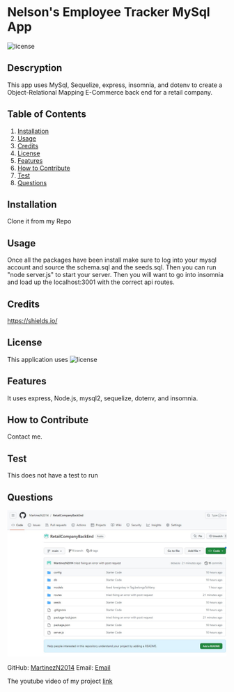 # Nelson's Employee Tracker MySql App

![license](https://img.shields.io/badge/license-MIT-blue)

## Descryption

This app uses MySql, Sequelize, express, insomnia, and dotenv to create a Object-Relational Mapping E-Commerce back end for a retail company.

## Table of Contents

1. [Installation](#installation)
2. [Usage](#usage)
3. [Credits](#credits)
4. [License](#license)
5. [Features](#features)
6. [How to Contribute](#contribute)
7. [Test](#test)
8. [Questions](#questions)

## Installation

Clone it from my Repo

## Usage

Once all the packages have been install make sure to log into your mysql account and source the schema.sql and the seeds.sql. Then you can run "node server.js" to start your server. Then you will want to go into insomnia and load up the localhost:3001 with the correct api routes.

## Credits

https://shields.io/

## License

This application uses ![license](https://img.shields.io/badge/license-MIT-blue)

## Features

It uses express, Node.js, mysql2, sequelize, dotenv, and insomnia.

## How to Contribute

Contact me.

## Test

This does not have a test to run

## Questions

![Github](./assets/github.jpg)

GitHub: [MartinezN2014](https://github.com/MartinezN2014/RetailCompanyBackEnd)
Email: [Email](2014nmartinez@gmail.com)

The youtube video of my project [link](https://www.youtube.com/watch?v=w8uNO1vsKJQ)
